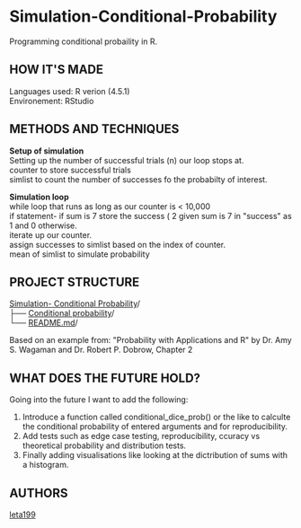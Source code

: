 # Simulation-Conditional-Probability

Programming conditional probaility in R.   

## HOW IT'S MADE 
Languages used: R verion (4.5.1)    
Environement: RStudio

## METHODS AND TECHNIQUES  
**Setup of simulation**   
Setting up the number of successful trials (n) our loop stops at.  
counter to store successful trials   
simlist to count the number of successes fo the probabilty of interest. 

**Simulation loop**  
while loop that runs  as long as our counter is < 10,000  
if statement- if sum is 7 store  the success ( 2 given sum is 7 in "success" as 1 and 0 otherwise.   
iterate up our counter.     
assign successes to simlist based on the index of counter.   
mean of simlist to simulate probability 

## PROJECT STRUCTURE      
[Simulation- Conditional Probability](https://github.com/leta199/Simulation-Conditional-Probability)/  
├── [Conditional probability](https://github.com/leta199/Simulation-Conditional-Probability/blob/main/Conditional%20probability.r)/    
└── [README.md](https://github.com/leta199/Simulation-Conditional-Probability/blob/main/README.md)/  

Based on an example from:
"Probability with Applications and R" by Dr. Amy S. Wagaman and Dr. Robert P. Dobrow, Chapter 2

## WHAT DOES THE FUTURE HOLD?  
 Going into the future I want to add the following:  
 1) Introduce a function called conditional_dice_prob() or the like to calculte the conditional probability of entered arguments and for reproducibility.  
 2) Add tests such as edge case testing, reproducibility, ccuracy vs theoretical probability and distribution tests.
 3) Finally adding visualisations like looking at the dictribution of sums with a histogram. 

## AUTHORS   
[leta199](https://github.com/leta199)  


